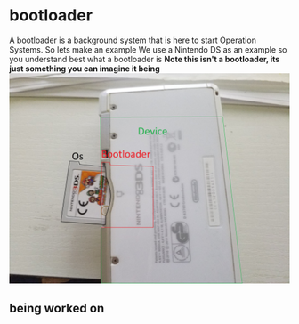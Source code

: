 # bootloader
A bootloader is a background system that is here to start Operation Systems.
So lets make an example
We use a Nintendo DS as an example so you understand best what a bootloader is
**Note this isn't a bootloader, its just something you can imagine it being**
![Example](https://github.com/pascal-gerber/Lineage-help/blob/main/Bootloader.jpg)

## being worked on